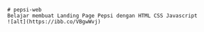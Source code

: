     # pepsi-web
    Belajar membuat Landing Page Pepsi dengan HTML CSS Javascript
    ![alt](https://ibb.co/VBgwWvj)
